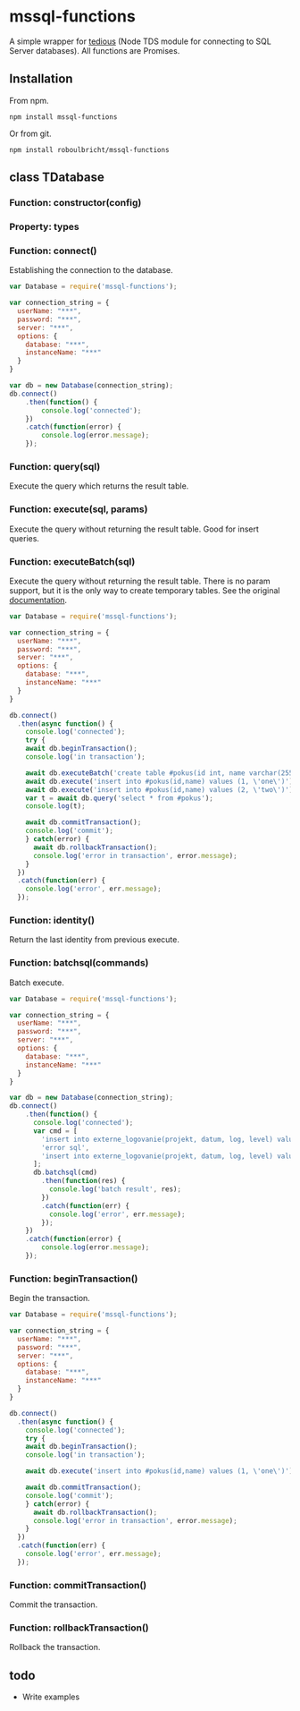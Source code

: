 # mssql-functions
A simple wrapper for [tedious](https://github.com/tediousjs/tedious) (Node TDS module for connecting to SQL Server databases).
All functions are Promises.

## Installation
From npm.
```
npm install mssql-functions
```
Or from git.
```
npm install roboulbricht/mssql-functions
```

## class TDatabase

### Function: constructor(config)

### Property: types

### Function: connect()
Establishing the connection to the database.

```javascript
var Database = require('mssql-functions');

var connection_string = {
  userName: "***",
  password: "***",
  server: "***",
  options: {
    database: "***",
    instanceName: "***"
  }
}

var db = new Database(connection_string);
db.connect()
    .then(function() {
        console.log('connected');
    })
    .catch(function(error) {
        console.log(error.message);
    });
```
### Function: query(sql)
Execute the query which returns the result table.

### Function: execute(sql, params)
Execute the query without returning the result table. Good for insert queries.

### Function: executeBatch(sql)
Execute the query without returning the result table. There is no param support, but it is the only way to create temporary tables.
See the original [documentation](http://tediousjs.github.io/tedious/api-connection.html#function_execSqlBatch).
```javascript
var Database = require('mssql-functions');

var connection_string = {
  userName: "***",
  password: "***",
  server: "***",
  options: {
    database: "***",
    instanceName: "***"
  }
}

db.connect()
  .then(async function() {
    console.log('connected');
    try {
    await db.beginTransaction();
    console.log('in transaction');

    await db.executeBatch('create table #pokus(id int, name varchar(255))');
    await db.execute('insert into #pokus(id,name) values (1, \'one\')');
    await db.execute('insert into #pokus(id,name) values (2, \'two\')');
    var t = await db.query('select * from #pokus');
    console.log(t);

    await db.commitTransaction();
    console.log('commit');
    } catch(error) {
      await db.rollbackTransaction();
      console.log('error in transaction', error.message);
    }
  })
  .catch(function(err) {
    console.log('error', err.message);
  });
```

### Function: identity()
Return the last identity from previous execute.

### Function: batchsql(commands)
Batch execute.

```javascript
var Database = require('mssql-functions');

var connection_string = {
  userName: "***",
  password: "***",
  server: "***",
  options: {
    database: "***",
    instanceName: "***"
  }
}

var db = new Database(connection_string);
db.connect()
    .then(function() {
      console.log('connected');
      var cmd = [
        'insert into externe_logovanie(projekt, datum, log, level) values (\'batch1\', getdate(), \'1\', 1)',
        'error sql',
        'insert into externe_logovanie(projekt, datum, log, level) values (\'batch1\', getdate(), \'3\', 1)'
      ];
      db.batchsql(cmd)
        .then(function(res) {
          console.log('batch result', res);
        })
        .catch(function(err) {
          console.log('error', err.message);
        });
    })
    .catch(function(error) {
        console.log(error.message);
    });
```

### Function: beginTransaction()
Begin the transaction.
```javascript
var Database = require('mssql-functions');

var connection_string = {
  userName: "***",
  password: "***",
  server: "***",
  options: {
    database: "***",
    instanceName: "***"
  }
}

db.connect()
  .then(async function() {
    console.log('connected');
    try {
    await db.beginTransaction();
    console.log('in transaction');

    await db.execute('insert into #pokus(id,name) values (1, \'one\')');

    await db.commitTransaction();
    console.log('commit');
    } catch(error) {
      await db.rollbackTransaction();
      console.log('error in transaction', error.message);
    }
  })
  .catch(function(err) {
    console.log('error', err.message);
  });
```

### Function: commitTransaction()
Commit the transaction.

### Function: rollbackTransaction()
Rollback the transaction.

## todo
 - Write examples